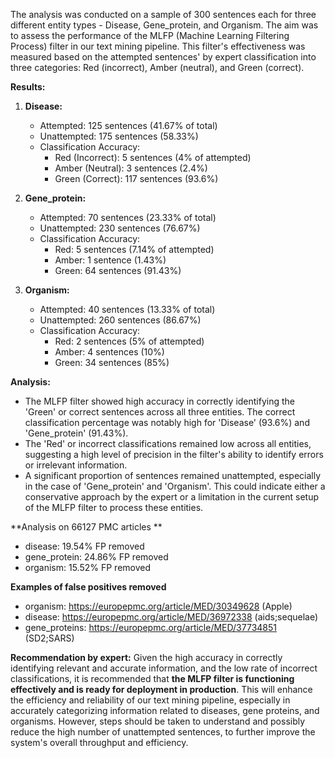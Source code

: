 The analysis was conducted on a sample of 300 sentences each for three different entity types - Disease, Gene_protein, and Organism. The aim was to assess the performance of the MLFP (Machine Learning Filtering Process) filter in our text mining pipeline. This filter's effectiveness was measured based on the attempted sentences' by expert classification into three categories: Red (incorrect), Amber (neutral), and Green (correct).

**Results:**

1. **Disease:**
   - Attempted: 125 sentences (41.67% of total)
   - Unattempted: 175 sentences (58.33%)
   - Classification Accuracy:
     - Red (Incorrect): 5 sentences (4% of attempted)
     - Amber (Neutral): 3 sentences (2.4%)
     - Green (Correct): 117 sentences (93.6%)

2. **Gene_protein:**
   - Attempted: 70 sentences (23.33% of total)
   - Unattempted: 230 sentences (76.67%)
   - Classification Accuracy:
     - Red: 5 sentences (7.14% of attempted)
     - Amber: 1 sentence (1.43%)
     - Green: 64 sentences (91.43%)

3. **Organism:**
   - Attempted: 40 sentences (13.33% of total)
   - Unattempted: 260 sentences (86.67%)
   - Classification Accuracy:
     - Red: 2 sentences (5% of attempted)
     - Amber: 4 sentences (10%)
     - Green: 34 sentences (85%)

**Analysis:**
- The MLFP filter showed high accuracy in correctly identifying the 'Green' or correct sentences across all three entities. The correct classification percentage was notably high for 'Disease' (93.6%) and 'Gene_protein' (91.43%).
- The 'Red' or incorrect classifications remained low across all entities, suggesting a high level of precision in the filter's ability to identify errors or irrelevant information.
- A significant proportion of sentences remained unattempted, especially in the case of 'Gene_protein' and 'Organism'. This could indicate either a conservative approach by the expert or a limitation in the current setup of the MLFP filter to process these entities.

**Analysis on 66127 PMC articles **
- disease: 19.54% FP removed
- gene_protein: 24.86% FP removed
- organism: 15.52% FP removed

**Examples of false positives removed**

- organism: https://europepmc.org/article/MED/30349628 (Apple)
- disease: https://europepmc.org/article/MED/36972338 (aids;sequelae)
- gene_proteins: https://europepmc.org/article/MED/37734851 (SD2;SARS)


**Recommendation by expert:**
Given the high accuracy in correctly identifying relevant and accurate information, and the low rate of incorrect classifications, it is recommended that **the MLFP filter is functioning effectively and is ready for deployment in production**. This will enhance the efficiency and reliability of our text mining pipeline, especially in accurately categorizing information related to diseases, gene proteins, and organisms. However, steps should be taken to understand and possibly reduce the high number of unattempted sentences, to further improve the system's overall throughput and efficiency.
